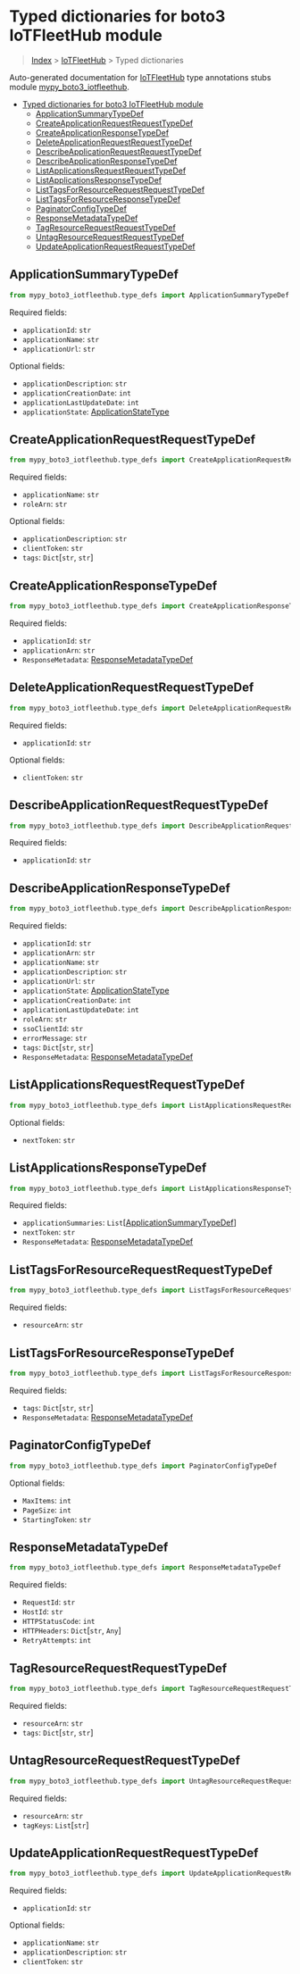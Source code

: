 # Typed dictionaries for boto3 IoTFleetHub module

> [Index](..) > [IoTFleetHub](.) > Typed dictionaries

Auto-generated documentation for
[IoTFleetHub](https://boto3.amazonaws.com/v1/documentation/api/latest/reference/services/iotfleethub.html#IoTFleetHub)
type annotations stubs module
[mypy_boto3_iotfleethub](https://pypi.org/project/mypy-boto3-iotfleethub/).

- [Typed dictionaries for boto3 IoTFleetHub module](#typed-dictionaries-for-boto3-iotfleethub-module)
  - [ApplicationSummaryTypeDef](#applicationsummarytypedef)
  - [CreateApplicationRequestRequestTypeDef](#createapplicationrequestrequesttypedef)
  - [CreateApplicationResponseTypeDef](#createapplicationresponsetypedef)
  - [DeleteApplicationRequestRequestTypeDef](#deleteapplicationrequestrequesttypedef)
  - [DescribeApplicationRequestRequestTypeDef](#describeapplicationrequestrequesttypedef)
  - [DescribeApplicationResponseTypeDef](#describeapplicationresponsetypedef)
  - [ListApplicationsRequestRequestTypeDef](#listapplicationsrequestrequesttypedef)
  - [ListApplicationsResponseTypeDef](#listapplicationsresponsetypedef)
  - [ListTagsForResourceRequestRequestTypeDef](#listtagsforresourcerequestrequesttypedef)
  - [ListTagsForResourceResponseTypeDef](#listtagsforresourceresponsetypedef)
  - [PaginatorConfigTypeDef](#paginatorconfigtypedef)
  - [ResponseMetadataTypeDef](#responsemetadatatypedef)
  - [TagResourceRequestRequestTypeDef](#tagresourcerequestrequesttypedef)
  - [UntagResourceRequestRequestTypeDef](#untagresourcerequestrequesttypedef)
  - [UpdateApplicationRequestRequestTypeDef](#updateapplicationrequestrequesttypedef)

## ApplicationSummaryTypeDef

```python
from mypy_boto3_iotfleethub.type_defs import ApplicationSummaryTypeDef
```

Required fields:

- `applicationId`: `str`
- `applicationName`: `str`
- `applicationUrl`: `str`

Optional fields:

- `applicationDescription`: `str`
- `applicationCreationDate`: `int`
- `applicationLastUpdateDate`: `int`
- `applicationState`:
  [ApplicationStateType](./literals.md#applicationstatetype)

## CreateApplicationRequestRequestTypeDef

```python
from mypy_boto3_iotfleethub.type_defs import CreateApplicationRequestRequestTypeDef
```

Required fields:

- `applicationName`: `str`
- `roleArn`: `str`

Optional fields:

- `applicationDescription`: `str`
- `clientToken`: `str`
- `tags`: `Dict`\[`str`, `str`\]

## CreateApplicationResponseTypeDef

```python
from mypy_boto3_iotfleethub.type_defs import CreateApplicationResponseTypeDef
```

Required fields:

- `applicationId`: `str`
- `applicationArn`: `str`
- `ResponseMetadata`:
  [ResponseMetadataTypeDef](./type_defs.md#responsemetadatatypedef)

## DeleteApplicationRequestRequestTypeDef

```python
from mypy_boto3_iotfleethub.type_defs import DeleteApplicationRequestRequestTypeDef
```

Required fields:

- `applicationId`: `str`

Optional fields:

- `clientToken`: `str`

## DescribeApplicationRequestRequestTypeDef

```python
from mypy_boto3_iotfleethub.type_defs import DescribeApplicationRequestRequestTypeDef
```

Required fields:

- `applicationId`: `str`

## DescribeApplicationResponseTypeDef

```python
from mypy_boto3_iotfleethub.type_defs import DescribeApplicationResponseTypeDef
```

Required fields:

- `applicationId`: `str`
- `applicationArn`: `str`
- `applicationName`: `str`
- `applicationDescription`: `str`
- `applicationUrl`: `str`
- `applicationState`:
  [ApplicationStateType](./literals.md#applicationstatetype)
- `applicationCreationDate`: `int`
- `applicationLastUpdateDate`: `int`
- `roleArn`: `str`
- `ssoClientId`: `str`
- `errorMessage`: `str`
- `tags`: `Dict`\[`str`, `str`\]
- `ResponseMetadata`:
  [ResponseMetadataTypeDef](./type_defs.md#responsemetadatatypedef)

## ListApplicationsRequestRequestTypeDef

```python
from mypy_boto3_iotfleethub.type_defs import ListApplicationsRequestRequestTypeDef
```

Optional fields:

- `nextToken`: `str`

## ListApplicationsResponseTypeDef

```python
from mypy_boto3_iotfleethub.type_defs import ListApplicationsResponseTypeDef
```

Required fields:

- `applicationSummaries`:
  `List`\[[ApplicationSummaryTypeDef](./type_defs.md#applicationsummarytypedef)\]
- `nextToken`: `str`
- `ResponseMetadata`:
  [ResponseMetadataTypeDef](./type_defs.md#responsemetadatatypedef)

## ListTagsForResourceRequestRequestTypeDef

```python
from mypy_boto3_iotfleethub.type_defs import ListTagsForResourceRequestRequestTypeDef
```

Required fields:

- `resourceArn`: `str`

## ListTagsForResourceResponseTypeDef

```python
from mypy_boto3_iotfleethub.type_defs import ListTagsForResourceResponseTypeDef
```

Required fields:

- `tags`: `Dict`\[`str`, `str`\]
- `ResponseMetadata`:
  [ResponseMetadataTypeDef](./type_defs.md#responsemetadatatypedef)

## PaginatorConfigTypeDef

```python
from mypy_boto3_iotfleethub.type_defs import PaginatorConfigTypeDef
```

Optional fields:

- `MaxItems`: `int`
- `PageSize`: `int`
- `StartingToken`: `str`

## ResponseMetadataTypeDef

```python
from mypy_boto3_iotfleethub.type_defs import ResponseMetadataTypeDef
```

Required fields:

- `RequestId`: `str`
- `HostId`: `str`
- `HTTPStatusCode`: `int`
- `HTTPHeaders`: `Dict`\[`str`, `Any`\]
- `RetryAttempts`: `int`

## TagResourceRequestRequestTypeDef

```python
from mypy_boto3_iotfleethub.type_defs import TagResourceRequestRequestTypeDef
```

Required fields:

- `resourceArn`: `str`
- `tags`: `Dict`\[`str`, `str`\]

## UntagResourceRequestRequestTypeDef

```python
from mypy_boto3_iotfleethub.type_defs import UntagResourceRequestRequestTypeDef
```

Required fields:

- `resourceArn`: `str`
- `tagKeys`: `List`\[`str`\]

## UpdateApplicationRequestRequestTypeDef

```python
from mypy_boto3_iotfleethub.type_defs import UpdateApplicationRequestRequestTypeDef
```

Required fields:

- `applicationId`: `str`

Optional fields:

- `applicationName`: `str`
- `applicationDescription`: `str`
- `clientToken`: `str`
